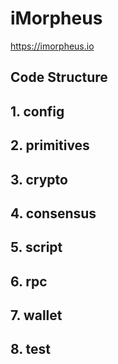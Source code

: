 iMorpheus
=====================================
https://imorpheus.io

Code Structure
----------------

## 1. config

## 2. primitives

## 3. crypto

## 4. consensus

## 5. script

## 6. rpc

## 7. wallet

## 8. test
